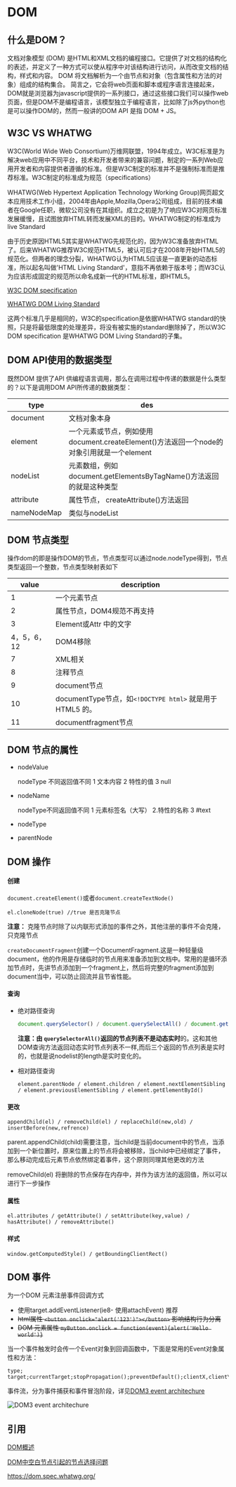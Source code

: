 # DOM

## 什么是DOM？

文档对象模型 (DOM) 是HTML和XML文档的编程接口。它提供了对文档的结构化的表述，并定义了一种方式可以使从程序中对该结构进行访问，从而改变文档的结构，样式和内容。
DOM 将文档解析为一个由节点和对象（包含属性和方法的对象）组成的结构集合。
简言之，它会将web页面和脚本或程序语言连接起来，DOM就是浏览器为javascript提供的一系列接口，通过这些接口我们可以操作web页面，但是DOM不是编程语言，该模型独立于编程语言，比如除了js外python也是可以操作DOM的，然而一般讲的DOM API 是指 DOM + JS。

## W3C VS WHATWG

W3C(World Wide Web Consortium)万维网联盟，1994年成立。W3C标准是为解决web应用中不同平台，技术和开发者带来的兼容问题，制定的一系列Web应用开发者和内容提供者遵循的标准。但是W3C制定的标准并不是强制标准而是推荐标准。W3C制定的标准成为规范（specifications）

WHATWG(Web Hypertext Application Technology Working Group)网页超文本应用技术工作小组，2004年由Apple,Mozilla,Opera公司组成，目前的技术编者在Google任职，微软公司没有在其组织。成立之初是为了响应W3C对网页标准发展缓慢，且试图放弃HTML转而发展XML的目的。WHATWG制定的标准成为live Standard

由于历史原因HTML5其实是WHATWG先规范化的，因为W3C准备放弃HTML了。后来WHATWG推荐W3C规范HTML5，被认可后才在2008年开始HTML5的规范化。但两者的理念分裂，WHATWG认为HTML5应该是一直更新的动态标准，所以起名叫做'HTML Living Standard'，意指不再依赖于版本号；而W3C认为应该形成固定的规范所以命名成新一代的HTML标准，即HTML5。

[W3C DOM specification](https://www.w3.org/TR/dom/)

[WHATWG DOM Living Standard](https://dom.spec.whatwg.org/) 

这两个标准几乎是相同的，W3C的specification是依据WHATWG standard的快照，只是将最低限度的处理差异，将没有被实施的standard删除掉了，所以W3C DOM specification 是WHATWG DOM Living Standard的子集。

## DOM API使用的数据类型

既然DOM 提供了API 供编程语言调用，那么在调用过程中传递的数据是什么类型的？以下是调用DOM API所传递的数据类型：

| type        | des                                      |
| ----------- | ---------------------------------------- |
| document    | 文档对象本身                                   |
| element     | 一个元素或节点，例如使用document.createElement()方法返回一个node的对象引用就是一个element |
| nodeList    | 元素数组，例如 document.getElementsByTagName()方法返回的就是这种类型 |
| attribute   | 属性节点， createAttribute()方法返回              |
| nameNodeMap | 类似与nodeList                              |

## DOM 节点类型

操作dom的即是操作DOM的节点，节点类型可以通过node.nodeType得到，节点类型返回一个整数，节点类型映射表如下

| value    | description                              |
| -------- | ---------------------------------------- |
| 1        | 一个元素节点                                   |
| 2        | 属性节点，DOM4规范不再支持                          |
| 3        | Element或Attr 中的文字                        |
| 4，5，6，12 | DOM4移除                                   |
| 7        | XML相关                                    |
| 8        | 注释节点                                     |
| 9        | document节点                               |
| 10       | documentType节点，如`<!DOCTYPE html>` 就是用于 HTML5 的。 |
| 11       | documentfragment节点                       |

## DOM 节点的属性

* nodeValue

  nodeType 不同返回值不同  1 文本内容  2 特性的值  3 null

* nodeName

  nodeType不同返回值不同  1 元素标签名（大写） 2.特性的名称  3 #text

* nodeType

* parentNode

## DOM 操作

#### 创建

`document.createElement()`或者`document.createTextNode()`

`el.cloneNode(true) //true 是否克隆节点`

**注意：** 克隆节点时除了以内联形式添加的事件之外，其他注册的事件不会克隆，只克隆节点

`createDocumentFragment`创建一个DocumentFragment.这是一种轻量级document，他的作用是存储临时的节点用来准备添加到文档中。常用的是循环添加节点时，先讲节点添加到一个fragment上，然后将完整的fragment添加到document当中，可以防止回流并且节省性能。

#### 查询

* 绝对路径查询

  ```javascript
  document.querySelector() / document.querySelectAll() / document.getElementById() / document.getElementsByClassName() / document.getElementsByTagName()
  ```

  **注意：**由 `querySelectorAll()`返回的节点列表**不是动态实时**的。这和其他DOM查询方法返回动态实时节点列表不一样,而后三个返回的节点列表是实时的，也就是说nodelist的length是实时变化的。

* 相对路径查询

  ```
  element.parentNode / element.children / element.nextElementSibling / element.previousElementSibling / element.getElementById()
  ```

#### 更改

```
appendChild(el) / removeChild(el) / replaceChild(new,old) / insertBefore(new,refrence)
```

parent.appendChild(child)需要注意，当child是当前document中的节点，当添加到一个新位置时，原来位置上的节点将会被移除，当child中已经绑定了事件，那么移动完成后元素节点依然绑定着事件，这个原则同理其他更改的方法

removeChild(el) 将删除的节点保存在内存中，并作为该方法的返回值，所以可以进行下一步操作

#### 属性

```
el.attributes / getAttribute() / setAttribute(key,value) / hasAttribute() / removeAttribute()
```

#### 样式

`window.getComputedStyle() / getBoundingClientRect() ` 

## DOM 事件

为一个DOM 元素注册事件回调方式

* 使用target.addEventListener(ie8- 使用attachEvent)  推荐
* ~~html属性 `<button onclick="alert('123')"></button>`  影响结构行为分离~~
* ~~DOM 元素属性 `myButton.onclick = function(event){alert('Hello world')}`~~

当一个事件触发时会传一个Event对象到回调函数中，下面是常用的Event对象属性和方法：

```
type; target;currentTarget;stopPropagation();preventDefault();clientX,clientY;screenX,screenY;
```

事件流，分为事件捕获和事件冒泡阶段，详见[DOM3 event architechure](https://www.w3.org/TR/DOM-Level-3-Events/#dom-event-architecture)

![DOM3 event architechure](https://www.w3.org/TR/DOM-Level-3-Events/images/eventflow.svg)



## 引用

[DOM概述](https://developer.mozilla.org/zh-CN/docs/Web/API/Document_Object_Model/Introduction)

[DOM中空白节点引起的节点选择问题](https://developer.mozilla.org/zh-CN/docs/Web/Guide/API/DOM/Whitespace_in_the_DOM)

https://dom.spec.whatwg.org/